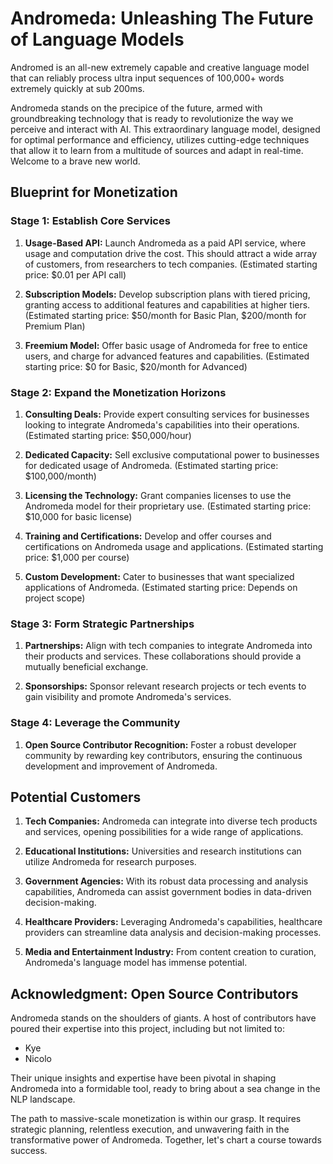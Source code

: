 # Andromeda: Unleashing The Future of Language Models

Andromed is an all-new extremely capable and creative language model that can reliably process ultra input sequences of 100,000+ words extremely quickly at sub 200ms.

Andromeda stands on the precipice of the future, armed with groundbreaking technology that is ready to revolutionize the way we perceive and interact with AI. This extraordinary language model, designed for optimal performance and efficiency, utilizes cutting-edge techniques that allow it to learn from a multitude of sources and adapt in real-time. Welcome to a brave new world.

## Blueprint for Monetization

### Stage 1: Establish Core Services

1. **Usage-Based API:** Launch Andromeda as a paid API service, where usage and computation drive the cost. This should attract a wide array of customers, from researchers to tech companies. (Estimated starting price: $0.01 per API call)

2. **Subscription Models:** Develop subscription plans with tiered pricing, granting access to additional features and capabilities at higher tiers. (Estimated starting price: $50/month for Basic Plan, $200/month for Premium Plan)

3. **Freemium Model:** Offer basic usage of Andromeda for free to entice users, and charge for advanced features and capabilities. (Estimated starting price: $0 for Basic, $20/month for Advanced)

### Stage 2: Expand the Monetization Horizons

1. **Consulting Deals:** Provide expert consulting services for businesses looking to integrate Andromeda's capabilities into their operations. (Estimated starting price: $50,000/hour)

2. **Dedicated Capacity:** Sell exclusive computational power to businesses for dedicated usage of Andromeda. (Estimated starting price: $100,000/month)

3. **Licensing the Technology:** Grant companies licenses to use the Andromeda model for their proprietary use. (Estimated starting price: $10,000 for basic license)

4. **Training and Certifications:** Develop and offer courses and certifications on Andromeda usage and applications. (Estimated starting price: $1,000 per course)

5. **Custom Development:** Cater to businesses that want specialized applications of Andromeda. (Estimated starting price: Depends on project scope)

### Stage 3: Form Strategic Partnerships

1. **Partnerships:** Align with tech companies to integrate Andromeda into their products and services. These collaborations should provide a mutually beneficial exchange.

2. **Sponsorships:** Sponsor relevant research projects or tech events to gain visibility and promote Andromeda's services.

### Stage 4: Leverage the Community

1. **Open Source Contributor Recognition:** Foster a robust developer community by rewarding key contributors, ensuring the continuous development and improvement of Andromeda.

## Potential Customers

1. **Tech Companies:** Andromeda can integrate into diverse tech products and services, opening possibilities for a wide range of applications.

2. **Educational Institutions:** Universities and research institutions can utilize Andromeda for research purposes.

3. **Government Agencies:** With its robust data processing and analysis capabilities, Andromeda can assist government bodies in data-driven decision-making.

4. **Healthcare Providers:** Leveraging Andromeda's capabilities, healthcare providers can streamline data analysis and decision-making processes.

5. **Media and Entertainment Industry:** From content creation to curation, Andromeda's language model has immense potential.

## Acknowledgment: Open Source Contributors

Andromeda stands on the shoulders of giants. A host of contributors have poured their expertise into this project, including but not limited to:

- Kye
- Nicolo

Their unique insights and expertise have been pivotal in shaping Andromeda into a formidable tool, ready to bring about a sea change in the NLP landscape.

The path to massive-scale monetization is within our grasp. It requires strategic planning, relentless execution, and unwavering faith in the transformative power of Andromeda. Together, let's chart a course towards success.